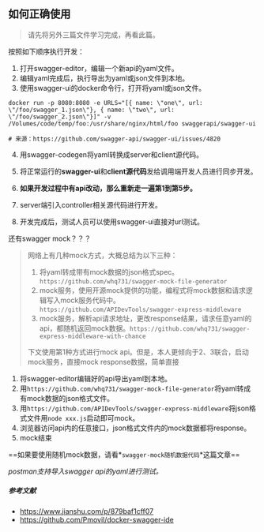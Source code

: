 ## 如何正确使用

> 请先将另外三篇文件学习完成，再看此篇。

按照如下顺序执行开发：

1. 打开swagger-editor，编辑一个新api的yaml文件。
2. 编辑yaml完成后，执行导出为yaml或json文件到本地。
3. 使用swagger-ui的docker命令行，打开将yaml或json文件。

```shell
docker run -p 8080:8080 -e URLS="[{ name: \"one\", url: \"/foo/swagger_1.json\"}, { name: \"two\", url: \"/foo/swagger_2.json\"}]" -v /Volumes/code/temp/foo:/usr/share/nginx/html/foo swaggerapi/swagger-ui

# 来源：https://github.com/swagger-api/swagger-ui/issues/4820
```

4. 用swagger-codegen将yaml转换成server和client源代码。

5. 将正常运行的**swagger-ui**和**client源代码**发给调用端开发人员进行同步开发。
6. **如果开发过程中有api改动，那么重新走一遍第1到第5步。**

7. server端引入controller相关源代码进行开发。
8. 开发完成后，测试人员可以使用swagger-ui直接对url测试。



还有swagger mock？？？

> 网络上有几种mock方式，大概总结为以下三种：
>
> 1. 将yaml转成带有mock数据的json格式spec。`https://github.com/whq731/swagger-mock-file-generator`
> 2. mock服务，使用开源mock提供的功能，编程式将mock数据和请求逻辑写入mock服务代码中。`https://github.com/APIDevTools/swagger-express-middleware`
> 3. mock服务，解析api请求地址，更改response结果，请求任意yaml的api，都随机返回mock数据。`https://github.com/whq731/swagger-express-middleware-with-chance`
>
> 下文使用第1种方式进行mock api。但是，本人更倾向于2、3联合，启动mock服务，直接mock response数据，简单直接

1. 将swagger-editor编辑好的api导出yaml到本地。
2. 用`https://github.com/whq731/swagger-mock-file-generator`将yaml转成有mock数据的json格式文件。
3. 用`https://github.com/APIDevTools/swagger-express-middleware`将json格式文件用`node xxx.js`启动即可mock。
4. 浏览器访问api内的任意接口，json格式文件内的mock数据都将response。
5. mock结束



==如果要使用随机mock数据，请看*`swagger-mock随机数据代码`*这篇文章==

*postman支持导入swagger api的yaml进行测试。*



##### 参考文献

* https://www.jianshu.com/p/879baf1cff07
* https://github.com/Pmovil/docker-swagger-ide





